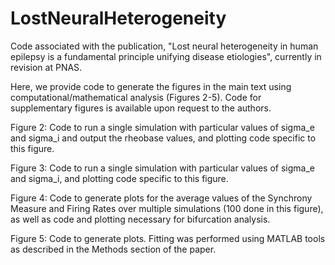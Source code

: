 # LostNeuralHeterogeneity
Code associated with the publication, "Lost neural heterogeneity in human epilepsy is a fundamental principle unifying disease etiologies", currently in revision at PNAS.

Here, we provide code to generate the figures in the main text using computational/mathematical analysis (Figures 2-5). Code for supplementary figures is available upon request to the authors.

Figure 2: Code to run a single simulation with particular values of sigma_e and sigma_i and output the rheobase values, and plotting code specific to this figure.

Figure 3: Code to run a single simulation with particular values of sigma_e and sigma_i, and plotting code specific to this figure.

Figure 4: Code to generate plots for the average values of the Synchrony Measure and Firing Rates over multiple simulations (100 done in this figure), as well as code and plotting necessary for bifurcation analysis.

Figure 5: Code to generate plots. Fitting was performed using MATLAB tools as described in the Methods section of the paper.

